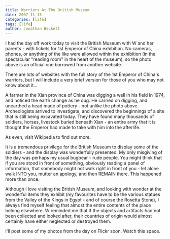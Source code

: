 ```yaml
---
title: Warriors At The British Museum
date: 2007-11-15
categories: [life]
tags: [life]
author: Jonathan Beckett
---
```


I had the day off work today to visit the British Museum with W and her parents - with tickets for 1st Emperor of China exhibition. No cameras, phones, or anything of the like were allowed within the exhibition (in the spectacular "reading room" in the heart of the museum), so the photo above is an official one borrowed from another website.

There are lots of websites with the full story of the 1st Emperor of China's warriors, but I will include a very brief version for those of you who may not know about it...

A farmer in the Xian province of China was digging a well in his field in 1974, and noticed the earth change as he dug. He carried on digging, and unearthed a head made of pottery - not unlike the photo above. Archeologists arrived to investigate, and discovered the beginnings of a site that is still being excavated today. They have found many thousands of soldiers, horses, livestock buried beneath Xian - an entire army that it is thought the Emperor had made to take with him into the afterlife.

As even, visit Wikipedia to find out more.

It is a tremendous privilege for the British Museum to display some of the soldiers - and the display was wonderfully presented. My only misgiving of the day was perhaps my usual bugbear - rude people. You might think that if you are stood in front of something, obviously reading a panel of information, that somebody might not walk right in front of you - let alone walk INTO you, mutter an apology, and then REMAIN there. This happened more than once.

Although I love visiting the British Museum, and looking with wonder at the wonderful items they exhibit (my favourites have to be the various statues from the Valley of the Kings in Egypt - and of course the Rosetta Stone), I always find myself feeling that almost the entire contents of the place belong elsewhere. W reminded me that if the objects and artifacts had not been collected and looked after, their countries of origin would almost certainly have either neglected or destroyed them.

I'll post some of my photos from the day on Flickr soon. Watch this space.